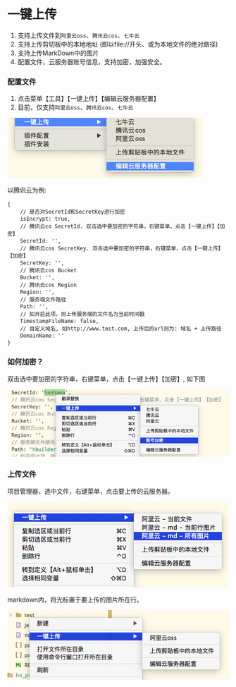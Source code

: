 # 一键上传

1. 支持上传文件到`阿里云oss`、`腾讯云cos`、`七牛云`
2. 支持上传剪切板中的本地地址 (即以file://开头、或为本地文件的绝对路径)
3. 支持上传MarkDown中的图片
4. 配置文件，云服务器账号信息，支持加密，加强安全。

### 配置文件

1. 点击菜单【工具】【一键上传】【编辑云服务器配置】
2. 目前，仅支持`阿里云oss`、`腾讯云cos`、`七牛云`

![](static/images/编辑配置.png)

以腾讯云为例:
```
{
    // 是否对SecretId和SecretKey进行加密
    isEncrypt: true,
    // 腾讯云co SecretId. 双击选中要加密的字符串，右键菜单，点击【一键上传】【加密】
    SecretId: '',
    // 腾讯云cos SecretKey. 双击选中要加密的字符串，右键菜单，点击【一键上传】【加密】
    SecretKey: '',
    // 腾讯云cos Bucket
    Bucket: '',
    // 腾讯云cos Region
    Region: '',
    // 服务端文件路径
    Path: '',
    // 如开启此项，则上传服务端的文件名为当前时间戳
    TimestampFileName: false,
    // 自定义域名, 如http://www.test.com, 上传后的url则为: 域名 + 上传路径
    DomainName: ''
}
```

### 如何加密？

双击选中要加密的字符串，右键菜单，点击【一键上传】【加密】, 如下图

![](static/images/加密.png)

### 上传文件

项目管理器，选中文件，右键菜单，点击要上传的云服务器。

![](static/images/上传图片2.png)

markdown内，将光标置于要上传的图片所在行。

![](static/images/上传图片1.png)
